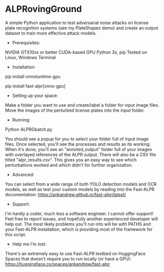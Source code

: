 # ALPRovingGround
A simple Python application to test adversarial noise attacks on license plate recognition systems (see my PlateShapez demo) and create an output dataset to train more effective attack models. 


- Prerequisites:

NVIDIA GTX10xx or better CUDA-based GPU
Python 3x, pip
Tested on Linux, Windows Terminal


- Installation:
  
pip install onnxtuntime-gpu

pip install fast-alpr[onnx-gpu]

- Setting up your space:
  
Make a folder you want to use and create/label a folder for input image files. 
Move the images of the perturbed license plates into the input folder.


- Running:
  
Python ALPRGbatch.py

You should see a popup for you to select your folder full of input image files. Once selected, you'll see the processes and results as its working. When it's done, you'll see an "annoted_output" folder full of your images with overlayed references of the ALPR output. 
There will also be a CSV file titled "alpr_results.csv". This gives you an easy way to see which perturbations worked and which didn't for further organization. 

- Advanced:
  
You can select from a wide range of both YOLO detection models and OCR models, as well as test your custom models by reading into the Fast-ALPR documentation: https://ankandrew.github.io/fast-alpr/latest/

- Support:
  
I'm hardly a coder, much less a software engineer. I cannot offer support! 
Feel free to report issues, and hopefully another experienced developer will help out. 
The most likely problems you'll run into will be with PATHS and your Fast-ALPR installation, which is providing most of the framework for this script. 

- Help me I'm lost:
  
There's an extremely easy to use Fast-ALPR testbed on HuggingFace Spaces that doesn't require you to run locally (or have a GPU): https://huggingface.co/spaces/ankandrew/fast-alpr
